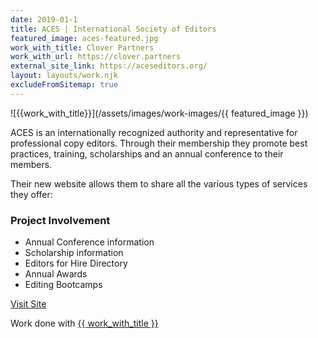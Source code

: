 ```yaml
---
date: 2019-01-1
title: ACES | International Society of Editors
featured_image: aces-featured.jpg
work_with_title: Clover Partners
work_with_url: https://clover.partners
external_site_link: https://aceseditors.org/
layout: layouts/work.njk
excludeFromSitemap: true
---
```


![{{work_with_title}}](/assets/images/work-images/{{ featured_image }})

ACES is an internationally recognized authority and representative for professional copy editors. Through their membership they promote best practices, training, scholarships and an annual conference to their members.

Their new website allows them to share all the various types of services they offer:

### Project Involvement

- Annual Conference information
- Scholarship information
- Editors for Hire Directory
- Annual Awards
- Editing Bootcamps

<a class="button" href="{{ external_site_link }}">Visit Site</a>

Work done with <a href="{{ work_with_url }}" target="_blank">{{ work_with_title }}</a>
